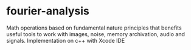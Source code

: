 # fourier-analysis
Math operations based on fundamental nature principles that benefits useful tools to work with images, noise, memory archivation, audio and signals. Implementation on c++ with Xcode IDE
